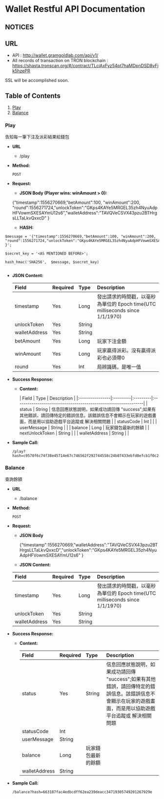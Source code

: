 # Wallet Restful API Documentation
## NOTICES

## URL

  * API : http://wallet.gramgoldlab.com/api/v1/
  * All records of transaction on TRON blockchain : https://shasta.tronscan.org/#/contract/TLciAxFyz54pt7haMDpnDSD8vFjk5hzePR

SSL will be accomplished soon.

## Table of Contents

1. [Play](#play)
1. [Balance](#balance)

### Play

告知每一筆下注及派彩結果給錢包

* **URL**

  * /play

* **Method:**

  `POST`
  
* **Request:**

  * **JSON Body (Player wins: winAmount > 0):** 
 
  {"timestamp":1556270669,"betAmount":100, "winAmount":200, "round":1556271724,"unlockToken":"GKps4KAYe5MRGEL35zh4NyuAdpHFVowmSXESAYmU12s6","walletAddress":"TAVQVeCSVX43pzu2BTHrgsLLTaLkvQxxcD" }
  
  * **HASH:** 
 
 ```
$message = '{"timestamp":1556270669,"betAmount":100, "winAmount":200, "round":1556271724,"unlockToken":"GKps4KAYe5MRGEL35zh4NyuAdpHFVowmSXESAYmU12s6","walletAddress":"TAVQVeCSVX43pzu2BTHrgsLLTaLkvQxxcD" }';

$secret_key = '<AS MENTIONED BEFORE>';

hash_hmac('SHA256',  $message, $secret_key)
  
  ```
 
 
  * **JSON Content:**

    | Field           | Required | Type     | Description                                                      |
    |:----------------|:---------|:---------|:-----------------------------------------------------------------|
    | timestamp       | Yes      | Long     | 發出請求的時間戳，以毫秒為單位的 Epoch time(UTC milliseconds since 1/1/1970) |
    | unlockToken     | Yes      | String   |                                                                  |
    | walletAddress   | Yes      | String   |                                                                  |
    | betAmount  | Yes      | Long   | 玩家下注金額 |
    | winAmount  | Yes      | Long   | 玩家贏得派彩。沒有贏得派彩也必須帶0 |
    | round      | Yes      | Int    | 局辨識碼，是唯一值 |

* **Success Response:**

  * **Content:**

    | Field           | Type     | Description                                                      |
    |:----------------|:---------|:---------|:-----------------------------------------------------------------|
    | status          | String   | 信息回應狀態說明，如果成功請回傳 "success";如果有其他錯誤，請回傳特定的錯誤信息。該錯誤信息不會顯示在玩家的遊戲畫面，而是用以協助遊戲平台追蹤或 解決相關問題 |
    | statusCode      | Int      |                                                                  |
    | userMessage     | String   |              |
    | balance         | Long     | 玩家錢包最新的餘額 | 
    | nextUnlockToken | String   |              |
    | walletAddress   | String   |              |


* **Sample Call:**

  ```
  /play?hash=c9570f6c74f38e45714e67c746562f292744558c24b07433ebfd0efcb1f0c29e
  
  ```
 
### Balance

查詢餘額

* **URL**

  * /balance

* **Method:**

  `POST`
  
* **Request:**

  * **JSON Body** 
 
    {"timestamp":1556270669,"walletAddress":"TAVQVeCSVX43pzu2BTHrgsLLTaLkvQxxcD","unlockToken":"GKps4KAYe5MRGEL35zh4NyuAdpHFVowmSXESAYmU12s6" }
 
  * **JSON Content:**

   | Field           | Required | Type     | Description                                                      |
    |:----------------|:---------|:---------|:-----------------------------------------------------------------|
    | timestamp       | Yes      | Long     | 發出請求的時間戳，以毫秒為單位的 Epoch time(UTC milliseconds since 1/1/1970) |
    | unlockToken     | Yes      | String   |                                                                  |
    | walletAddress   | Yes      | String   |                                                                  |

* **Success Response:**

  * **Content:**

    | Field           | Required | Type     | Description                                                      |
    |:----------------|:---------|:---------|:-----------------------------------------------------------------|
    | status          | Yes      | String   | 信息回應狀態說明，如果成功請回傳 "success";如果有其他錯誤，請回傳特定的錯誤信息。該錯誤信息不會顯示在玩家的遊戲畫面，而是用以協助遊戲平台追蹤或 解決相關問題 |
    | statusCode      | Int      |                                                                  |
    | userMessage     | String   |              |
    | balance         | Long     | 玩家錢包最新的餘額 | 
    | walletAddress   | String   |              |
    
* **Sample Call:**

  ```
  /balance?hash=663187fac4edbcdff62ea239deacc34719305749201267929e
  
  ```

